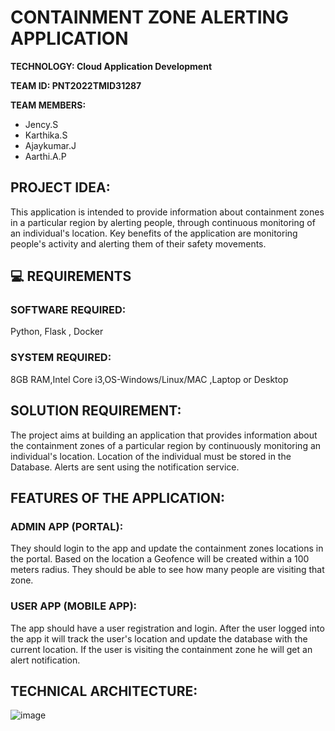 # CONTAINMENT ZONE ALERTING APPLICATION


**TECHNOLOGY: Cloud Application Development**

**TEAM ID: PNT2022TMID31287**

**TEAM MEMBERS:**
- Jency.S
- Karthika.S
- Ajaykumar.J
- Aarthi.A.P

## **PROJECT IDEA:**
This application is intended to provide information about containment zones in a particular region by alerting people, through continuous monitoring of an individual's location.  Key benefits of the application are monitoring people's activity and alerting them of their safety movements.

## :computer: **REQUIREMENTS**

### **SOFTWARE REQUIRED:**
Python, Flask , Docker

### **SYSTEM REQUIRED:**
8GB RAM,Intel Core i3,OS-Windows/Linux/MAC ,Laptop or Desktop

## **SOLUTION REQUIREMENT:**
The project aims at building an application that provides information about the containment zones of a particular region by continuously monitoring an individual's location. Location of the individual must be stored in the Database. Alerts are sent using the notification service. 

## **FEATURES OF THE APPLICATION:**

### **ADMIN APP (PORTAL):**
They should login to the app and update the containment zones locations in the portal.  Based on the location a Geofence will be created within a 100 meters radius.  They should be able to see how many people are visiting that zone.

### **USER APP (MOBILE APP):**
The app should have a user registration and login.  After the user logged into the app it will  track the user's location and update the database with the current location.  If the user is visiting the containment zone he will get an alert notification.

## **TECHNICAL ARCHITECTURE:**

![image](https://user-images.githubusercontent.com/98375121/192108444-67ed2600-75f3-48b3-9992-01f9bb37acd5.png)

